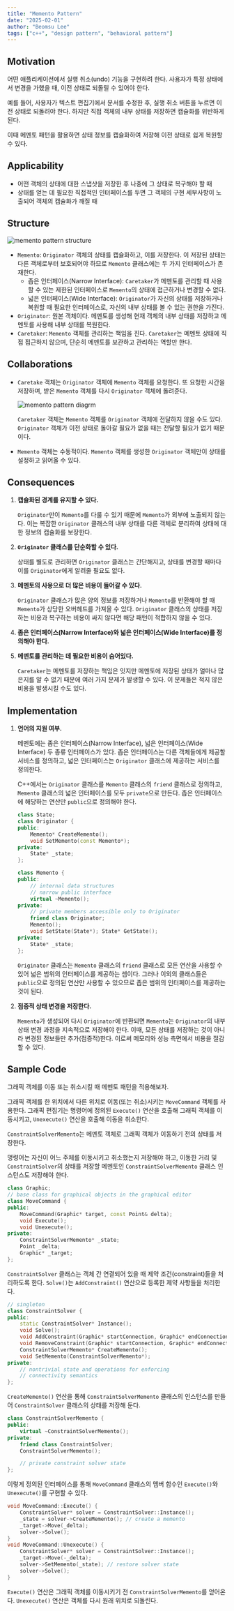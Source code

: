 ```yaml
---
title: "Memento Pattern"
date: "2025-02-01"
author: "Beomsu Lee"
tags: ["c++", "design pattern", "behavioral pattern"]
---
```




## Motivation

어떤 애플리케이션에서 실행 취소(undo) 기능을 구현하려 한다. 사용자가 특정 상태에서 변경을 가했을 때, 이전 상태로 되돌릴 수 있어야 한다. 

예를 들어, 사용자가 텍스트 편집기에서 문서를 수정한 후, 실행 취소 버튼을 누르면 이전 상태로 되돌려야 한다. 하지만 직접 객체의 내부 상태를 저장하면 캡슐화를 위반하게 된다. 

이때 메멘토 패턴을 활용하면 상태 정보를 캡슐화하여 저장해 이전 상태로 쉽게 복원할 수 있다.

## Applicability

- 어떤 객체의 상태에 대한 스냅샷을 저장한 후 나중에 그 상태로 복구해야 할 때
- 상태를 얻는 데 필요한 직접적인 인터페이스를 두면 그 객체의 구현 세부사항이 노출되어 객체의 캡슐화가 깨질 때

## Structure

![memento pattern structure](images/memento_pattern_structure.png)

- `Memento`: `Originator` 객체의 상태를 캡슐화하고, 이를 저장한다. 이 저장된 상태는 다른 객체로부터 보호되어야 하므로 `Memento` 클래스에는 두 가지 인터페이스가 존재한다. 
    - 좁은 인터페이스(Narrow Interface): `Caretaker`가 메멘토를 관리할 때 사용할 수 있는 제한된 인터페이스로 `Memento`의 상태에 접근하거나 변경할 수 없다.
    - 넓은 인터페이스(Wide Interface): `Originator`가 자신의 상태를 저장하거나 복원할 때 필요한 인터페이스로, 자신의 내부 상태를 볼 수 있는 권한을 가진다.
- `Originator`: 원본 객체이다. 메멘토를 생성해 현재 객체의 내부 상태를 저장하고 메멘토를 사용해 내부 상태를 복원한다.
- `Caretaker`: `Memento` 객체를 관리하는 책임을 진다. `Caretaker`는 메멘토 상태에 직접 접근하지 않으며, 단순히 메멘토를 보관하고 관리하는 역할만 한다.

## Collaborations

- `Caretake` 객체는 `Originator` 객체에 `Memento` 객체를 요청한다. 또 요청한 시간을 저장하며, 받은 `Memento` 객체를 다시 `Originator` 객체에 돌려준다. 

    ![memento pattern diagrm](images/memento_pattern_diagrm.png)

    `Caretaker` 객체는 `Memento` 객체를 `Originator` 객체에 전달하지 않을 수도 있다. `Originator` 객체가 이전 상태로 돌아갈 필요가 없을 때는 전달할 필요가 없기 때문이다.
- `Memento` 객체는 수동적이다. `Memento` 객체를 생성한 `Originator` 객체만이 상태를 설정하고 읽어올 수 있다.

## Consequences

1. **캡슐화된 경계를 유지할 수 있다.** 

    `Originator`만이 `Memento`를 다룰 수 있기 때문에 `Memento`가 외부에 노출되지 않는다. 이는 복잡한 `Originator` 클래스의 내부 상태를 다른 객체로 분리하여 상태에 대한 정보의 캡슐화를 보장한다.
2. **`Originator` 클래스를 단순화할 수 있다.**

    상태를 별도로 관리하면 `Originator` 클래스는 간단해지고, 상태를 변경할 때마다 이를 `Originator`에게 알려줄 필요도 없다.

3. **메멘토의 사용으로 더 많은 비용이 들어갈 수 있다.**

    `Originator` 클래스가 많은 양의 정보를 저장하거나 `Memento`를 반환해야 할 때 `Memento`가 상당한 오버헤드를 가져올 수 있다. `Originator` 클래스의 상태를 저장하는 비용과 복구하는 비용이 싸지 않다면 해당 패턴이 적합하지 않을 수 있다. 

4. **좁은 인터페이스(Narrow Interface)와 넓은 인터페이스(Wide Interface)를 정의해야 한다.**
5. **메멘토를 관리하는 데 필요한 비용이 숨어있다.**

    `Caretaker`는 메멘토를 저장하는 책임은 잇지만 메멘토에 저장된 상태가 얼마나 많은지를 알 수 없기 때문에 여러 가지 문제가 발생할 수 있다. 이 문제들은 적지 않은 비용을 발생시킬 수도 있다.

## Implementation

1. **언어의 지원 여부.**

    메멘토에는 좁은 인터페이스(Narrow Interface), 넓은 인터페이스(Wide Interface) 두 종류 인터페이스가 있다. 좁은 인터페이스는 다른 객체들에게 제공할 서비스를 정의하고, 넓은 인터페이스는 `Originator` 클래스에 제공하는 서비스를 정의한다.

    C++에서는 `Originator` 클래스를 `Memento` 클래스의 `friend` 클래스로 정의하고, `Memento` 클래스의 넓은 인터페이스를 모두 `private`으로 만든다. 좁은 인터페이스에 해당하는 연산만 `public`으로 정의해야 한다.

    ```cpp
    class State;
    class Originator {
    public:
        Memento* CreateMemento();
        void SetMemento(const Memento*);
    private:
        State* _state;
    };

    class Memento {
    public:
        // internal data structures
        // narrow public interface
        virtual ~Memento();
    private:
        // private members accessible only to Originator
        friend class Originator;
        Memento();
        void SetState(State*); State* GetState();
    private:
        State* _state;
    };
    ```

    `Originator` 클래스는 `Memento` 클래스의 `friend` 클래스로 모든 연산을 사용할 수 있어 넓은 범위의 인터페이스를 제공하는 셈이다. 그러나 이외의 클래스들은 `public`으로 정의된 연산만 사용할 수 있으므로 좁은 범위의 인터페이스를 제공하는 것이 된다.
2. **점증적 상태 변경을 저장한다.**

    `Memento`가 생성되어 다시 `Originator`에 반환되면 `Memento`는 `Originator`의 내부 상태 변경 과정을 지속적으로 저장해야 한다. 이때, 모든 상태를 저장하는 것이 아니라 변경된 정보들만 추가(점증적)한다. 이로써 메모리와 성능 측면에서 비용을 절감할 수 있다.

## Sample Code

그래픽 객체를 이동 또는 취소시킬 때 메멘토 패턴을 적용해보자.

그래픽 객체를 한 위치에서 다른 위치로 이동(또는 취소)시키는 `MoveCommand` 객체를 사용한다. 그래픽 편집기는 명령어에 정의된 `Execute()` 연산을 호출해 그래픽 객체를 이동시키고, `Unexecute()` 연산을 호출해 이동을 취소한다. 

`ConstraintSolverMemento`는 메멘토 객체로 그래픽 객체가 이동하기 전의 상태를 저장한다.

명령어는 자신이 어느 주체를 이동시키고 취소했는지 저장해야 하고, 이동한 거리 및 `ConstraintSolver`의 상태를 저장할 메멘토인 `ConstraintSolverMemento` 클래스 인스턴스도 저장해야 한다.

```cpp
class Graphic;
// base class for graphical objects in the graphical editor
class MoveCommand {
public:
    MoveCommand(Graphic* target, const Point& delta);
    void Execute();
    void Unexecute();
private:
    ConstraintSolverMemento* _state;
    Point _delta;
    Graphic* _target;
};
```

`ConstraintSolver` 클래스는 객체 간 연결되어 있을 때 제약 조건(constraint)들을 처리하도록 한다. `Solve()`는 `AddConstraint()` 연산으로 등록한 제약 사항들을 처리한다.

```cpp
// singleton
class ConstraintSolver { 
public:
    static ConstraintSolver* Instance();
    void Solve();
    void AddConstraint(Graphic* startConnection, Graphic* endConnection);
    void RemoveConstraint(Graphic* startConnection, Graphic* endConnection);
    ConstraintSolverMemento* CreateMemento();
    void SetMemento(ConstraintSolverMemento*);
private:
    // nontrivial state and operations for enforcing
    // connectivity semantics
};
```

`CreateMemento()` 연산을 통해 `ConstraintSolverMemento` 클래스의 인스턴스를 만들어 `ConstraintSolver` 클래스의 상태를 저장해 둔다.

```cpp
class ConstraintSolverMemento {
public:
    virtual ~ConstraintSolverMemento();
private:
    friend class ConstraintSolver;
    ConstraintSolverMemento();

    // private constraint solver state
};
```

이렇게 정의된 인터페이스를 통해 `MoveCommand` 클래스의 멤버 함수인 `Execute()`와 `Unexecute()`를 구현할 수 있다.

```cpp
void MoveCommand::Execute() {
    ConstraintSolver* solver = ConstraintSolver::Instance();
    _state = solver->CreateMemento(); // create a memento 
    _target->Move(_delta);
    solver->Solve();
}
void MoveCommand::Unexecute() {
    ConstraintSolver* solver = ConstraintSolver::Instance();
    _target->Move(-_delta);
    solver->SetMemento(_state); // restore solver state
    solver->Solve();
}
```

`Execute()` 연산은 그래픽 객체를 이동시키기 전 `ConstraintSolverMemento`를 얻어온다. `Unexecute()` 연산은 객체를 다시 원래 위치로 되돌린다. 